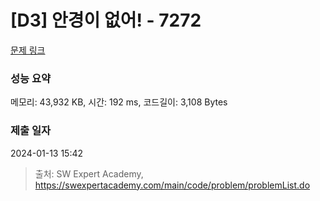 # [D3] 안경이 없어! - 7272 

[문제 링크](https://swexpertacademy.com/main/code/problem/problemDetail.do?contestProbId=AWl0ZQ8qn7UDFAXz) 

### 성능 요약

메모리: 43,932 KB, 시간: 192 ms, 코드길이: 3,108 Bytes

### 제출 일자

2024-01-13 15:42



> 출처: SW Expert Academy, https://swexpertacademy.com/main/code/problem/problemList.do